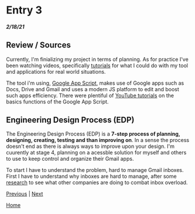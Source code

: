 # Entry 3
##### 2/18/21


## Review / Sources


Currently, I'm finializing my project in terms of planning. As for practice I've been watching videos, specifically <a href="https://www.youtube.com/watch?v=Pgfbl_o9WvM">tutorials</a> for what I could do with my tool and applications for real world situations. 

The tool i'm using, <a href="https://developers.google.com/apps-script">Google App Script</a>, makes use of Google apps such as Docs, Drive and Gmail and uses a modern JS platform to edit and boost such apps efficiency. There were plentiful of <a href="https://www.youtube.com/watch?v=Nd3DV_heK2Q">YouTube tutorials</a> on the basics functions of the Google App Script.

## Engineering Design Process (EDP)

The Engineering Design Process (EDP) is a <b>7-step process of planning, designing, creating, testing and than improving on</b>. In a sense the process doesn't end as there is always ways to improve upon your design. I'm cuurently at stage 4, planning on a acessble solution for myself and others to use to keep control and organize their Gmail apps. 

To start I have to understand the problem, hard to manage Gmail inboxes. First I have to understand why inboxes are hard to manage, after some <a href="https://hbr.org/2012/02/stop-email-overload-1">research</a> to see what other companies are doing to combat inbox overload. 

[Previous](entry02.md) | [Next](entry04.md)

[Home](../README.md)
